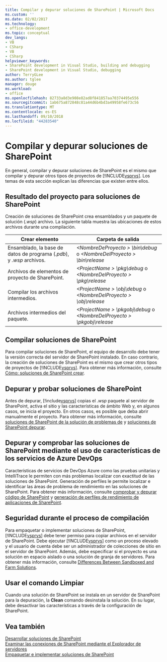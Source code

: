 ```yaml
---
title: Compilar y depurar soluciones de SharePoint | Microsoft Docs
ms.custom: ''
ms.date: 02/02/2017
ms.technology:
- office-development
ms.topic: conceptual
dev_langs:
- VB
- CSharp
- VB
- CSharp
helpviewer_keywords:
- SharePoint development in Visual Studio, building and debugging
- SharePoint development in Visual Studio, debugging
author: TerryGLee
ms.author: tglee
manager: douge
ms.workload:
- office
ms.openlocfilehash: 82733a8d3e908e82ad8f841857aa70374495e556
ms.sourcegitcommit: 1ab675a872848c81a44d6b4bd3a49958fe673c56
ms.translationtype: MT
ms.contentlocale: es-ES
ms.lasthandoff: 09/10/2018
ms.locfileid: "44283540"
---
```

# <a name="build-and-debug-sharepoint-solutions"></a>Compilar y depurar soluciones de SharePoint
  En general, compilar y depurar soluciones de SharePoint es el mismo que compilar y depurar otros tipos de proyectos de [!INCLUDE[vsprvs](../sharepoint/includes/vsprvs-md.md)]. Los temas de esta sección explican las diferencias que existen entre ellos.  
  
## <a name="project-output-for-sharepoint-solutions"></a>Resultado del proyecto para soluciones de SharePoint
 Creación de soluciones de SharePoint crea ensamblados y un paquete de solución (*.wsp*) archivo. La siguiente tabla muestra las ubicaciones de estos archivos durante una compilación.  
  
|Crear elemento|Carpeta de salida|  
|----------------|-------------------|  
|Ensamblado, la base de datos de programa (*.pdb*), y *.wsp* archivos.|*\<NombreDeProyecto > \bin\debug* o  *\<NombreDelProyecto > \bin\release*|  
|Archivos de elementos de proyecto de SharePoint.|*\<ProjectName > \pkg\debug* o  *\<NombreDelProyecto > \pkg\release*|  
|Compilar los archivos intermedios.|*\<ProjectName > \obj\debug* o  *\<NombreDelProyecto > \obj\release*|  
|Archivos intermedios del paquete.|*\<ProjectName > \pkgobj\debug* o  *\<NombreDelProyecto > \pkgobj\release*|  
  
## <a name="build-sharepoint-solutions"></a>Compilar soluciones de SharePoint
 Para compilar soluciones de SharePoint, el equipo de desarrollo debe tener la versión correcta del servidor de SharePoint instalado. En caso contrario, la creación de soluciones de SharePoint es el mismo que crear otros tipos de proyectos de [!INCLUDE[vsprvs](../sharepoint/includes/vsprvs-md.md)]. Para obtener más información, consulte [Cómo: soluciones de SharePoint crear](../sharepoint/how-to-build-sharepoint-solutions.md).  
  
## <a name="debug-and-test-sharepoint-solutions"></a>Depurar y probar soluciones de SharePoint
 Antes de depurar, [!include[vsprvs](../sharepoint/includes/vsprvs-md.md)] copias el *.wsp* paquete al servidor de SharePoint, activa el sitio y las características de ámbito Web y, en algunos casos, se inicia el proyecto. En otros casos, es posible que deba abrir manualmente el proyecto. Para obtener más información, consulte [soluciones de SharePoint de la solución de problemas de](../sharepoint/troubleshooting-sharepoint-solutions.md) y [soluciones de SharePoint depurar](../sharepoint/debugging-sharepoint-solutions.md).  
  
## <a name="debug-and-verify-sharepoint-solutions-by-using-azure-devops-services-features"></a>Depurar y comprobar las soluciones de SharePoint mediante el uso de características de los servicios de Azure DevOps
 Características de servicios de DevOps Azure como las pruebas unitarias y IntelliTrace le permiten con más problemas localizar con exactitud de las soluciones de SharePoint. Generación de perfiles le permite localizar e identificar las áreas de problema de rendimiento en las soluciones de SharePoint. Para obtener más información, consulte [comprobar y depurar código de SharePoint](../sharepoint/verifying-and-debugging-sharepoint-code.md) y [generación de perfiles de rendimiento de aplicaciones de SharePoint](../sharepoint/profiling-the-performance-of-sharepoint-applications.md).  
  
## <a name="security-during-the-build-process"></a>Seguridad durante el proceso de compilación
 Para empaquetar o implementar soluciones de SharePoint, [!INCLUDE[vsprvs](../sharepoint/includes/vsprvs-md.md)] debe tener permiso para copiar archivos en el servidor de SharePoint. Debe ejecutar [!INCLUDE[vsprvs](../sharepoint/includes/vsprvs-md.md)] como un proceso elevado y el usuario de cuenta debe ser un administrador de colecciones de sitio en el servidor de SharePoint. Además, debe especificar si el proyecto es una solución en espacio aislado o una solución de granja de servidores. Para obtener más información, consulte [Differences Between Sandboxed and Farm Solutions](../sharepoint/differences-between-sandboxed-and-farm-solutions.md).  
  
## <a name="using-the-clean-command"></a>Usar el comando Limpiar  
 Cuando una solución de SharePoint se instala en un servidor de SharePoint para la depuración, la **Clean** comando desinstala la solución. En su lugar, debe desactivar las características a través de la configuración de SharePoint.  
  
## <a name="see-also"></a>Vea también
 [Desarrollar soluciones de SharePoint](../sharepoint/developing-sharepoint-solutions.md)   
 [Examinar las conexiones de SharePoint mediante el Explorador de servidores](../sharepoint/browsing-sharepoint-connections-using-server-explorer.md)   
 [Empaquetar e implementar soluciones de SharePoint](../sharepoint/packaging-and-deploying-sharepoint-solutions.md)  
  
 
